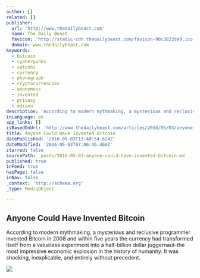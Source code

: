 ```yaml
---
author: []
related: []
publisher:
  url: 'http://www.thedailybeast.com'
  name: The Daily Beast
  favicon: 'http://static-cdn.thedailybeast.com/favicon-90c3822da9.ico'
  domain: www.thedailybeast.com
keywords:
  - bitcoin
  - cypherpunks
  - satoshi
  - currency
  - phonograph
  - cryptocurrencies
  - anonymous
  - invented
  - privacy
  - edison
description: 'According to modern mythmaking, a mysterious and reclusive programmer invented Bitcoin in 2008 and within five years the currency had transformed itself from a valueless experiment into a half-billion dollar juggernaut-the most impressive economic explosion in the history of humanity. It was shocking, inexplicable, and entirely without precedent.'
inLanguage: en
app_links: []
isBasedOnUrl: 'http://www.thedailybeast.com/articles/2016/05/03/anyone-could-have-invented-bitcoin.html'
title: Anyone Could Have Invented Bitcoin
datePublished: '2016-05-03T13:40:54.624Z'
dateModified: '2016-05-03T07:06:46.460Z'
starred: false
sourcePath: _posts/2016-05-03-anyone-could-have-invented-bitcoin.md
published: true
inFeed: true
hasPage: false
inNav: false
_context: 'http://schema.org'
_type: MediaObject

---
```

<article style=""><h1>Anyone Could Have Invented Bitcoin</h1><p>According to modern mythmaking, a mysterious and reclusive programmer invented Bitcoin in 2008 and within five years the currency had transformed itself from a valueless experiment into a half-billion dollar juggernaut-the most impressive economic explosion in the history of humanity. It was shocking, inexplicable, and entirely without precedent.</p><img src="http://cdn.thedailybeast.com/content/dailybeast/articles/2016/05/03/anyone-could-have-invented-bitcoin/jcr:content/image.img.2000.jpg/1462251711235.cached.jpg" /></article>